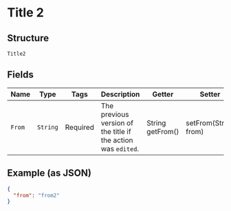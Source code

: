 
# Title 2

## Structure

`Title2`

## Fields

| Name | Type | Tags | Description | Getter | Setter |
|  --- | --- | --- | --- | --- | --- |
| `From` | `String` | Required | The previous version of the title if the action was `edited`. | String getFrom() | setFrom(String from) |

## Example (as JSON)

```json
{
  "from": "from2"
}
```

